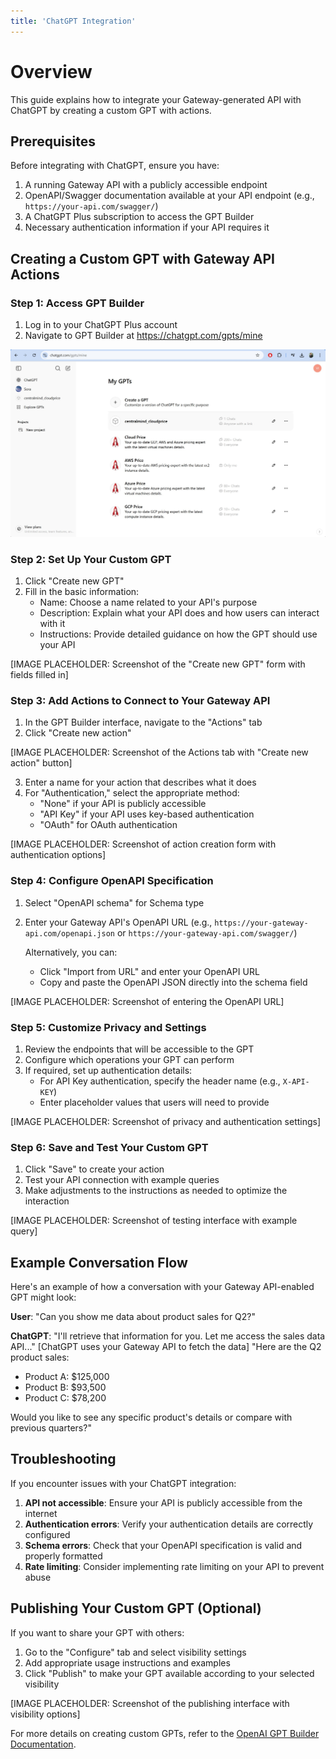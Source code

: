 ```yaml
---
title: 'ChatGPT Integration'
---
```


# Overview

This guide explains how to integrate your Gateway-generated API with ChatGPT by creating a custom GPT with actions.

## Prerequisites

Before integrating with ChatGPT, ensure you have:

1. A running Gateway API with a publicly accessible endpoint
2. OpenAPI/Swagger documentation available at your API endpoint (e.g., `https://your-api.com/swagger/`) 
3. A ChatGPT Plus subscription to access the GPT Builder
4. Necessary authentication information if your API requires it

## Creating a Custom GPT with Gateway API Actions

### Step 1: Access GPT Builder

1. Log in to your ChatGPT Plus account
2. Navigate to GPT Builder at https://chatgpt.com/gpts/mine

![img](/assets/mygpts.jpg)

### Step 2: Set Up Your Custom GPT

1. Click "Create new GPT"
2. Fill in the basic information:
   - Name: Choose a name related to your API's purpose
   - Description: Explain what your API does and how users can interact with it
   - Instructions: Provide detailed guidance on how the GPT should use your API

[IMAGE PLACEHOLDER: Screenshot of the "Create new GPT" form with fields filled in]

### Step 3: Add Actions to Connect to Your Gateway API

1. In the GPT Builder interface, navigate to the "Actions" tab
2. Click "Create new action"

[IMAGE PLACEHOLDER: Screenshot of the Actions tab with "Create new action" button]

3. Enter a name for your action that describes what it does
4. For "Authentication," select the appropriate method:
   - "None" if your API is publicly accessible
   - "API Key" if your API uses key-based authentication
   - "OAuth" for OAuth authentication

[IMAGE PLACEHOLDER: Screenshot of action creation form with authentication options]

### Step 4: Configure OpenAPI Specification

1. Select "OpenAPI schema" for Schema type
2. Enter your Gateway API's OpenAPI URL (e.g., `https://your-gateway-api.com/openapi.json` or `https://your-gateway-api.com/swagger/`)
   
   Alternatively, you can:
   - Click "Import from URL" and enter your OpenAPI URL
   - Copy and paste the OpenAPI JSON directly into the schema field

[IMAGE PLACEHOLDER: Screenshot of entering the OpenAPI URL]

### Step 5: Customize Privacy and Settings

1. Review the endpoints that will be accessible to the GPT
2. Configure which operations your GPT can perform
3. If required, set up authentication details:
   - For API Key authentication, specify the header name (e.g., `X-API-KEY`)
   - Enter placeholder values that users will need to provide

[IMAGE PLACEHOLDER: Screenshot of privacy and authentication settings]

### Step 6: Save and Test Your Custom GPT

1. Click "Save" to create your action
2. Test your API connection with example queries
3. Make adjustments to the instructions as needed to optimize the interaction

[IMAGE PLACEHOLDER: Screenshot of testing interface with example query]

## Example Conversation Flow

Here's an example of how a conversation with your Gateway API-enabled GPT might look:

**User**: "Can you show me data about product sales for Q2?"

**ChatGPT**: "I'll retrieve that information for you. Let me access the sales data API..."
[ChatGPT uses your Gateway API to fetch the data]
"Here are the Q2 product sales:
- Product A: $125,000
- Product B: $93,500
- Product C: $78,200

Would you like to see any specific product's details or compare with previous quarters?"

## Troubleshooting

If you encounter issues with your ChatGPT integration:

1. **API not accessible**: Ensure your API is publicly accessible from the internet
2. **Authentication errors**: Verify your authentication details are correctly configured
3. **Schema errors**: Check that your OpenAPI specification is valid and properly formatted
4. **Rate limiting**: Consider implementing rate limiting on your API to prevent abuse

## Publishing Your Custom GPT (Optional)

If you want to share your GPT with others:

1. Go to the "Configure" tab and select visibility settings
2. Add appropriate usage instructions and examples
3. Click "Publish" to make your GPT available according to your selected visibility

[IMAGE PLACEHOLDER: Screenshot of the publishing interface with visibility options]

For more details on creating custom GPTs, refer to the [OpenAI GPT Builder Documentation](https://platform.openai.com/docs/guides/gpt-builder).